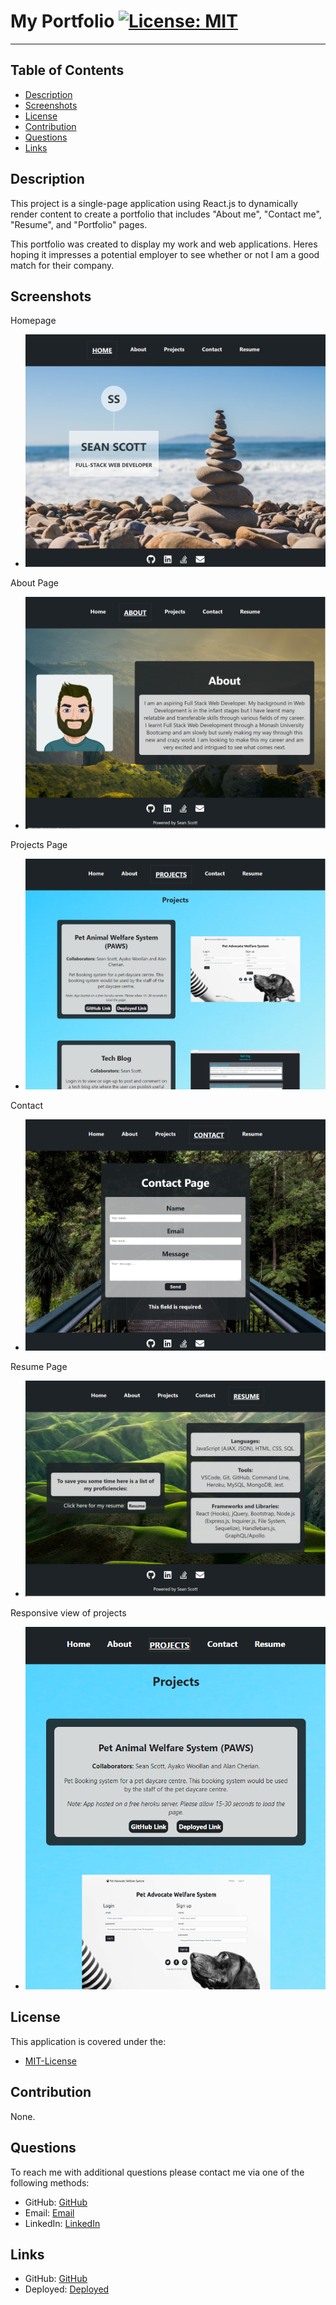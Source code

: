 # My Portfolio [![License: MIT](https://img.shields.io/badge/License-MIT-yellow.svg)](https://opensource.org/licenses/MIT)

---
## Table of Contents 
- [Description](#Description)
- [Screenshots](#Screenshots)
- [License](#License)
- [Contribution](#Contribution)
- [Questions](#Questions)
- [Links](#Links)

## Description
This project is a single-page application using React.js to dynamically render content to create a portfolio that includes "About me", "Contact me", "Resume", and "Portfolio" pages.

This portfolio was created to display my work and web applications. Heres hoping it impresses a potential employer to see whether or not I am a good match for their company.


## Screenshots

<p>Homepage</p>

- ![Homepage Page](./src/assets/images/screenshot-homepage.PNG)

<p>About Page</p>

- ![About Page](./src/assets/images/screenshot-about.PNG)

<p>Projects Page</p>

- ![Projects Page](./src/assets/images/screenshot-projects.PNG)

<p>Contact</p>

- ![Contact Page](./src/assets/images/screenshot-contact.PNG)

<p>Resume Page</p>

- ![Resume](./src/assets/images/screenshot-resume.PNG)

<p>Responsive view of projects</p>

- ![Responsive](./src/assets/images/screenshot-responsive.PNG)

## License 
<p> This application is covered under the:</p>

- [MIT-License](https://opensource.org/licenses/MIT)

## Contribution 
<p> None.</p>

## Questions 
<p> To reach me with additional questions please contact me via one of the following methods: </p>

- GitHub: [GitHub](https://github.com/seanscott95)
- Email: [Email](mailto:seanms418@gmail.com)
- LinkedIn: [LinkedIn](https://www.linkedin.com/in/sean-scott-18ba07225/)

## Links
- GitHub: [GitHub](https://github.com/seanscott95/My-Portfolio)
- Deployed: [Deployed](https://seanscott95.github.io/My-Portfolio/)